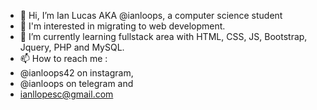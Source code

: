 - 👋 Hi, I’m Ian Lucas AKA @ianloops, a computer science student
- 👀 I'm interested in migrating to web development.
- 🌱 I’m currently learning fullstack area with HTML, CSS, JS, Bootstrap, Jquery, PHP and MySQL.
- 📫 How to reach me :
-   @ianloops42 on instagram, 
-   @ianloops on telegram and
-   ianllopesc@gmail.com 

<!---
ianloops/ianloops is a ✨ special ✨ repository because its `README.md` (this file) appears on your GitHub profile.
You can click the Preview link to take a look at your changes.
--->
